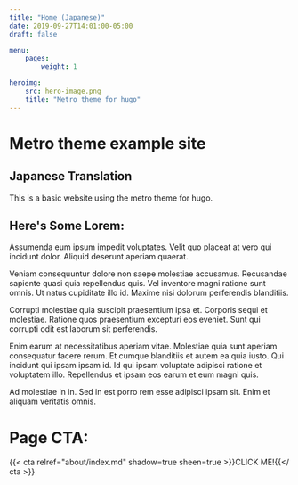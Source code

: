 ```yaml
---
title: "Home (Japanese)"
date: 2019-09-27T14:01:00-05:00
draft: false

menu:
    pages:
        weight: 1

heroimg:
    src: hero-image.png
    title: "Metro theme for hugo"
---
```


# Metro theme example site
## Japanese Translation

This is a basic website using the metro theme for hugo.

## Here's Some Lorem:

Assumenda eum ipsum impedit voluptates. Velit quo placeat at vero qui incidunt dolor. Aliquid deserunt aperiam quaerat.

Veniam consequuntur dolore non saepe molestiae accusamus. Recusandae sapiente quasi quia repellendus quis. Vel inventore magni ratione sunt omnis. Ut natus cupiditate illo id. Maxime nisi dolorum perferendis blanditiis.

Corrupti molestiae quia suscipit praesentium ipsa et. Corporis sequi et molestiae. Ratione quos praesentium excepturi eos eveniet. Sunt qui corrupti odit est laborum sit perferendis.

Enim earum at necessitatibus aperiam vitae. Molestiae quia sunt aperiam consequatur facere rerum. Et cumque blanditiis et autem ea quia iusto. Qui incidunt qui ipsam ipsam id. Id qui ipsam voluptate adipisci ratione et voluptatem illo. Repellendus et ipsam eos earum et eum magni quis.

Ad molestiae in in. Sed in est porro rem esse adipisci ipsam sit. Enim et aliquam veritatis omnis.

# Page CTA:
{{< cta relref="about/index.md" shadow=true sheen=true >}}CLICK ME!{{</ cta >}}
